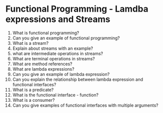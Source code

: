 # Functional Programming - Lamdba expressions and Streams

1. What is functional programming?
2. Can you give an example of functional programming?
3. What is a stream?
4. Explain about streams with an example?
5. what are intermediate operations in streams?
6. What are terminal operations in streams?
7. What are method references?
8. What are lambda expressions?
9. Can you give an example of lambda expression?
10. Can you explain the relationship between lambda expression and functional interfaces?
11. What is a predicate?
12. What is the functional interface - function?
13. What is a consumer?
14. Can you give examples of functional interfaces with multiple arguments?
